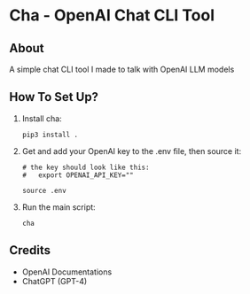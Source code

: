 # Cha - OpenAI Chat CLI Tool

## About

A simple chat CLI tool I made to talk with OpenAI LLM models

## How To Set Up?

1. Install cha:
    ```
    pip3 install .
    ```
2. Get and add your OpenAI key to the .env file, then source it:
    ```
    # the key should look like this:
    #   export OPENAI_API_KEY=""

    source .env
    ```
3. Run the main script:
    ```
    cha
    ```

## Credits

- OpenAI Documentations
- ChatGPT (GPT-4)

